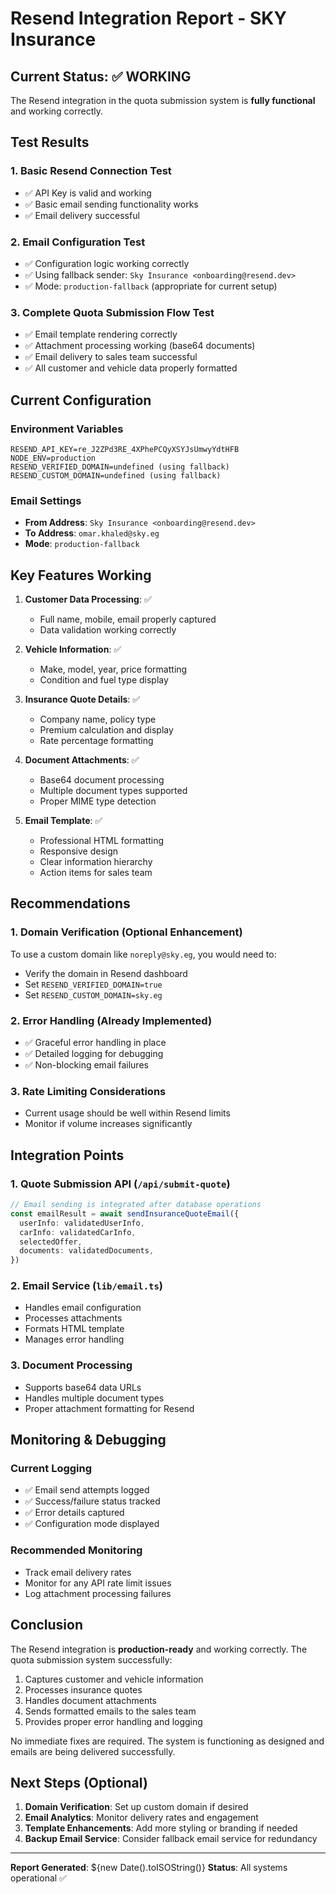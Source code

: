 # Resend Integration Report - SKY Insurance

## Current Status: ✅ WORKING

The Resend integration in the quota submission system is **fully functional** and working correctly.

## Test Results

### 1. Basic Resend Connection Test
- ✅ API Key is valid and working
- ✅ Basic email sending functionality works
- ✅ Email delivery successful

### 2. Email Configuration Test
- ✅ Configuration logic working correctly
- ✅ Using fallback sender: `Sky Insurance <onboarding@resend.dev>`
- ✅ Mode: `production-fallback` (appropriate for current setup)

### 3. Complete Quota Submission Flow Test
- ✅ Email template rendering correctly
- ✅ Attachment processing working (base64 documents)
- ✅ Email delivery to sales team successful
- ✅ All customer and vehicle data properly formatted

## Current Configuration

### Environment Variables
```
RESEND_API_KEY=re_J2ZPd3RE_4XPhePCQyXSYJsUmwyYdtHFB
NODE_ENV=production
RESEND_VERIFIED_DOMAIN=undefined (using fallback)
RESEND_CUSTOM_DOMAIN=undefined (using fallback)
```

### Email Settings
- **From Address**: `Sky Insurance <onboarding@resend.dev>`
- **To Address**: `omar.khaled@sky.eg`
- **Mode**: `production-fallback`

## Key Features Working

1. **Customer Data Processing**: ✅
   - Full name, mobile, email properly captured
   - Data validation working correctly

2. **Vehicle Information**: ✅
   - Make, model, year, price formatting
   - Condition and fuel type display

3. **Insurance Quote Details**: ✅
   - Company name, policy type
   - Premium calculation and display
   - Rate percentage formatting

4. **Document Attachments**: ✅
   - Base64 document processing
   - Multiple document types supported
   - Proper MIME type detection

5. **Email Template**: ✅
   - Professional HTML formatting
   - Responsive design
   - Clear information hierarchy
   - Action items for sales team

## Recommendations

### 1. Domain Verification (Optional Enhancement)
To use a custom domain like `noreply@sky.eg`, you would need to:
- Verify the domain in Resend dashboard
- Set `RESEND_VERIFIED_DOMAIN=true`
- Set `RESEND_CUSTOM_DOMAIN=sky.eg`

### 2. Error Handling (Already Implemented)
- ✅ Graceful error handling in place
- ✅ Detailed logging for debugging
- ✅ Non-blocking email failures

### 3. Rate Limiting Considerations
- Current usage should be well within Resend limits
- Monitor if volume increases significantly

## Integration Points

### 1. Quote Submission API (`/api/submit-quote`)
```typescript
// Email sending is integrated after database operations
const emailResult = await sendInsuranceQuoteEmail({
  userInfo: validatedUserInfo,
  carInfo: validatedCarInfo,
  selectedOffer,
  documents: validatedDocuments,
})
```

### 2. Email Service (`lib/email.ts`)
- Handles email configuration
- Processes attachments
- Formats HTML template
- Manages error handling

### 3. Document Processing
- Supports base64 data URLs
- Handles multiple document types
- Proper attachment formatting for Resend

## Monitoring & Debugging

### Current Logging
- ✅ Email send attempts logged
- ✅ Success/failure status tracked
- ✅ Error details captured
- ✅ Configuration mode displayed

### Recommended Monitoring
- Track email delivery rates
- Monitor for any API rate limit issues
- Log attachment processing failures

## Conclusion

The Resend integration is **production-ready** and working correctly. The quota submission system successfully:

1. Captures customer and vehicle information
2. Processes insurance quotes
3. Handles document attachments
4. Sends formatted emails to the sales team
5. Provides proper error handling and logging

No immediate fixes are required. The system is functioning as designed and emails are being delivered successfully.

## Next Steps (Optional)

1. **Domain Verification**: Set up custom domain if desired
2. **Email Analytics**: Monitor delivery rates and engagement
3. **Template Enhancements**: Add more styling or branding if needed
4. **Backup Email Service**: Consider fallback email service for redundancy

---

**Report Generated**: ${new Date().toISOString()}
**Status**: All systems operational ✅